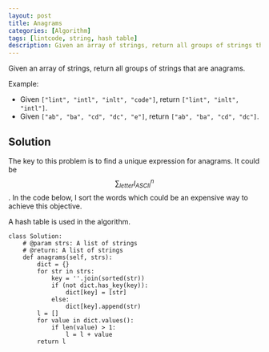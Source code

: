 ```yaml
---
layout: post
title: Anagrams
categories: [Algorithm]
tags: [lintcode, string, hash table]
description: Given an array of strings, return all groups of strings that are anagrams.
---
```


Given an array of strings, return all groups of strings that are anagrams.

Example:

- Given ``["lint", "intl", "inlt", "code"]``, return ``["lint", "inlt", "intl"]``.
- Given ``["ab", "ba", "cd", "dc", "e"]``, return ``["ab", "ba", "cd", "dc"]``.

## Solution
The key to this problem is to find a unique expression for anagrams. It could be $$ \sum_{letter} l_{ASCII}^n $$. In the code below, I sort the words which could be an expensive way to achieve this objective.

A hash table is used in the algorithm.

    class Solution:
        # @param strs: A list of strings
        # @return: A list of strings
        def anagrams(self, strs):
            dict = {}
            for str in strs:
                key = ''.join(sorted(str))
                if (not dict.has_key(key)):
                    dict[key] = [str]
                else:
                    dict[key].append(str)
            l = []
            for value in dict.values():
                if len(value) > 1:
                    l = l + value
            return l
